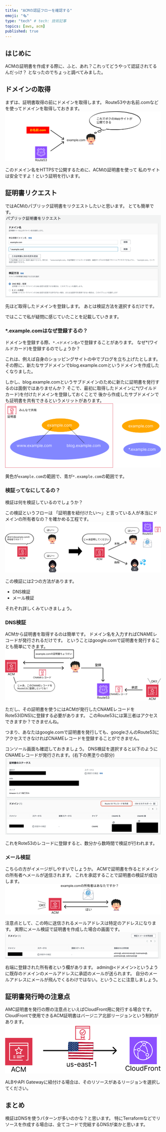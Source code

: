 ```yaml
---
title: "ACMの認証フローを確認する"
emoji: "🗞️"
type: "tech" # tech: 技術記事
topics: [aws, acm]
published: true
---
```

## はじめに
ACMの証明書を作成する際に、ふと、あれ？これってどうやって認証されてるんだっけ？
となったのでちょっと調べてみました。

## ドメインの取得
まずは、証明書取得の前にドメインを取得します。
Route53やお名前.comなどを使ってドメインを取得しておきます。
![](/images/z3.png)

このドメイン名をHTTPSで公開するために、ACMの証明書を使って
私のサイトは安全ですよ！という証明を行います。

## 証明書リクエスト
ではACMのパブリック証明書をリクエストしたいと思います。
とても簡単です。
![](/images/z5.png)

先ほど取得したドメインを登録します。
あとは検証方法を選択するだけです。

ではここで私が疑問に感じていたことを記載していきます。

### *.example.comはなぜ登録するの？
ドメインを登録する際、`*.<ドメイン名>`で登録することがあります。
なぜ*(ワイルドカード)を登録するのでしょうか？

これは、例えば自身のショッピングサイトの中でブログを立ち上げたとします。
その際に、新たなサブドメインでblog.example.comというドメインを作成したくなりました。

しかし、blog.example.comというサブドメインのために新たに証明書を発行するのは面倒ではありませんか？
そこで、最初に取得したドメインに*(ワイルドカード)を付けたドメインを登録しておくことで
後から作成したサブドメインでも証明書を共有できるというメリットがあります。
![](/images/z4.png)

黄色が`example.com`の範囲で、青が`*.example.com`の範囲です。

### 検証ってなにしてるの？
検証は何を検証しているのでしょうか？

この検証というフローは
「証明書を紐付けたい〜」と言っている人が本当にドメインの所有者なの？を確かめる工程です。
![](/images/z8.png)

この検証には2つの方法があります。
- DNS検証
- メール検証

それぞれ詳しくみていきましょう。

### DNS検証
ACMから証明書を取得するのは簡単です。
ドメイン名を入力すればCNAMEレコードが発行されるだけです。
ということはgoogle.comで証明書を発行することも簡単にできます。
![](/images/z1.png)

ただし、その証明書を使うにはACMが発行したCNAMEレコードをRote53(DNS)に登録する必要があります。
このRoute53には第三者はアクセスできますか？できませんね。

つまり、あなたはgoogle.comで証明書を発行しても、googleさんのRoute53にアクセスできなければCNAMEレコードを登録することができません。

コンソール画面も確認しておきましょう。
DNS検証を選択すると以下のようにCNAMEレコードが発行されます。(右下の黒塗りの部分)
![](/images/z6.png)

これをRote53のレコードに登録すると、数分から数時間で検証が行われます。

### メール検証
こちらの方がイメージがしやすいでしょうか。
ACMで証明書を作るとドメインの所有者へメールが送信されます。
これを承認することで証明書の検証が成功します。
![](/images/z9.png)

注意点として、この時に送信されるメールアドレスは特定のアドレスになります。
実際にメール検証で証明書を作成した場合の画面です。
![](/images/z7.png)

右端に登録された所有者という欄があります。
admin@<ドメイン>というように既存のドメインのメールアドレスに承認のメールが送られます。
自分のメールアドレスにメールが飛んでくるわけではない。ということに注意しましょう。

## 証明書発行時の注意点
AMC証明書を発行の際の注意点といえばCloudFront用に発行する場合です。
CloudFrontで使用できるACM証明書はバージニア北部リージョンという制約があります。
![](/images/z2.png)

ALBやAPI Gatewayに紐付ける場合は、そのリソースがあるリージョンを選択してください。
## まとめ
検証はDNSを使うパターンが多いのかな？と思います。
特にTerraformなどでリソースを作成する場合は、全てコードで完結するDNSが楽かと思います。

